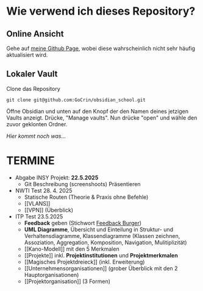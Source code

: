 # Wie verwend ich dieses Repository?

## Online Ansicht

Gehe auf [meine Github Page](https://gocrin.github.io/school/readme.html), wobei diese wahrscheinlich nicht sehr häufig aktualisiert wird. 

## Lokaler Vault

Clone das Repository
```
git clone git@github.com:GoCrin/obsidian_school.git
```

Öffne Obsidian und unten auf den Knopf der den Namen deines jetzigen Vaults anzeigt. Drücke, "Manage vaults". Nun drücke "open" und wähle den zuvor geklonten Ordner.

_Hier kommt noch was..._

# TERMINE
* Abgabe INSY Projekt: **22.5.2025**
	* Git Beschreibung (screenshoots) Präsentieren
* NWTI Test 28. 4. 2025
	* Statische Routen (Theorie & Praxis ohne Befehle)
	* [[VLANS]]
	* [[VPN]] (Überblick)
* ITP Test 23.5.2025
	* **Feedback** geben (Stichwort [Feedback Burger](https://projekte-leicht-gemacht.de/blog/softskills/kommunikation/richtig-feedback-geben-der-feedback-burger/))
	- **UML Diagramme**, Übersicht und Einteilung in Struktur- und Verhaltensdiagramme, Klassendiagramme (Klassen zeichnen, Assoziation, Aggregation, Komposition, Navigation, Mulitiplizität)
	- [[Kano-Modell]] mit den 5 Merkmalen
	- [[Projekte]] inkl. **Projektinstitutionen** und **Projektmerkmalen**
	- [[Magisches Projektdreieck]] (inkl. Erweiterung)
	- [[Unternehmensorganisationen]] (grober Überblick mit den 2 Hauptorganisationen)
	- [[Projektorganisation]] (3 Formen)
